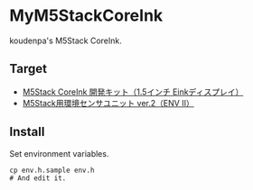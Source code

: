 # MyM5StackCoreInk

koudenpa's M5Stack CoreInk.

## Target

- [M5Stack CoreInk 開発キット（1.5インチ Einkディスプレイ）](https://www.switch-science.com/catalog/6735/)
- [M5Stack用環境センサユニット ver.2（ENV II）](https://www.switch-science.com/catalog/6344/)

## Install

Set environment variables.
```
cp env.h.sample env.h
# And edit it.
```
